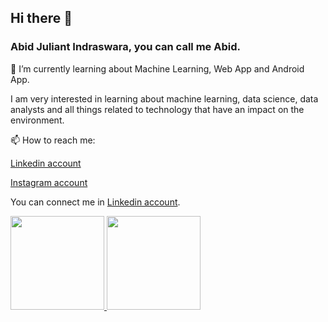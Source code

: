 ## Hi there 👋
### Abid Juliant Indraswara, you can call me Abid.

🌱 I’m currently learning about Machine Learning, Web App and Android App.

I am very interested in learning about machine learning, data science, data analysts and all things related to technology that have an impact on the environment.

📫 How to reach me: 

   [Linkedin account](https://www.linkedin.com/in/abid-juliant-indraswara-a8b7741b3/)

   [Instagram account](https://www.instagram.com/abidindraswara/)
<!--
**Abito21/Abito21** is a ✨ _special_ ✨ repository because its `README.md` (this file) appears on your GitHub profile.

Here are some ideas to get you started:

- 🔭 I’m currently working on ...
- 🌱 I’m currently learning ...
- 👯 I’m looking to collaborate on ...
- 🤔 I’m looking for help with ...
- 💬 Ask me about ...
- 📫 How to reach me: ...
- 😄 Pronouns: ...
- ⚡ Fun fact: ...
-->

You can connect me in [Linkedin account](https://www.linkedin.com/in/abid-juliant-indraswara-a8b7741b3/).

<p align="left">
<a href="https://github.com/Abito21">
  <img height="150em" src="https://github-readme-stats-eight-theta.vercel.app/api?username=Abito21&show_icons=true&theme=algolia&include_all_commits=true&count_private=true"/>
  <img height="150em" src="https://github-readme-stats-eight-theta.vercel.app/api/top-langs/?username=Abito21&layout=compact&langs_count=8&theme=algolia"/>
</a>
</p>
